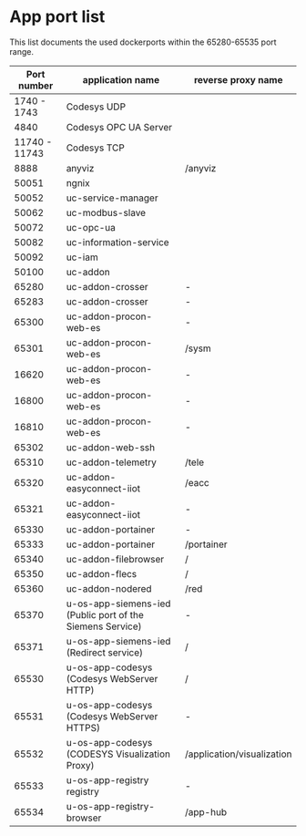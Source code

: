 # App port list
This list documents the used dockerports within the 65280-65535 port range. 

| Port number   | application name                                          | reverse proxy name         |
| ------------- | --------------------------------------------------------- | -------------------------- |
| 1740 - 1743   | Codesys UDP                                               |                            |
| 4840          | Codesys OPC UA Server                                     |                            |
| 11740 - 11743 | Codesys TCP                                               |                            |
| 8888          | anyviz                                                    | /anyviz                    |
| 50051         | ngnix                                                     |                            |
| 50052         | uc-service-manager                                        |                            |
| 50062         | uc-modbus-slave                                           |                            |
| 50072         | uc-opc-ua                                                 |                            |
| 50082         | uc-information-service                                    |                            |
| 50092         | uc-iam                                                    |                            |
| 50100         | uc-addon                                                  |                            |
| 65280         | uc-addon-crosser                                          | -                          |
| 65283         | uc-addon-crosser                                          | -                          |
| 65300         | uc-addon-procon-web-es                                    | -                          |
| 65301         | uc-addon-procon-web-es                                    | /sysm                      |
| 16620         | uc-addon-procon-web-es                                    | -                          |
| 16800         | uc-addon-procon-web-es                                    | -                          |
| 16810         | uc-addon-procon-web-es                                    | -                          |
| 65302         | uc-addon-web-ssh                                          |                            |
| 65310         | uc-addon-telemetry                                        | /tele                      |
| 65320         | uc-addon-easyconnect-iiot                                 | /eacc                      |
| 65321         | uc-addon-easyconnect-iiot                                 | -                          |
| 65330         | uc-addon-portainer                                        | -                          |
| 65333         | uc-addon-portainer                                        | /portainer                 |
| 65340         | uc-addon-filebrowser                                      | /                          |
| 65350         | uc-addon-flecs                                            | /                          |
| 65360         | uc-addon-nodered                                          | /red                       |
| 65370         | u-os-app-siemens-ied (Public port of the Siemens Service) | -                          |
| 65371         | u-os-app-siemens-ied (Redirect service)                   | /                          |
| 65530         | u-os-app-codesys (Codesys WebServer HTTP)                 | /                          |
| 65531         | u-os-app-codesys (Codesys WebServer HTTPS)                | -                          |
| 65532         | u-os-app-codesys (CODESYS Visualization Proxy)            | /application/visualization |
| 65533         | u-os-app-registry registry                                | -                          |
| 65534         | u-os-app-registry-browser                                 | /app-hub                   |
